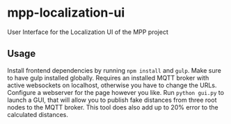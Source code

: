 # mpp-localization-ui
User Interface for the Localization UI of the MPP project

## Usage
Install frontend dependencies by running ```npm install``` and ```gulp```. Make sure to have gulp installed globally.
Requires an installed MQTT broker with active websockets on localhost, otherwise you have to change the URLs. Configure a webserver for the page however you like.
Run ```python gui.py``` to launch a GUI, that will allow you to publish fake distances from three root nodes to the MQTT broker.
This tool does also add up to 20% error to the calculated distances.

